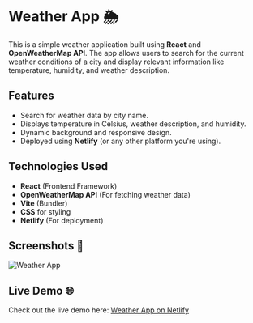 # Weather App 🌦️

This is a simple weather application built using **React** and **OpenWeatherMap API**. The app allows users to search for the current weather conditions of a city and display relevant information like temperature, humidity, and weather description.

## Features

- Search for weather data by city name.
- Displays temperature in Celsius, weather description, and humidity.
- Dynamic background and responsive design.
- Deployed using **Netlify** (or any other platform you're using).

## Technologies Used

- **React** (Frontend Framework)
- **OpenWeatherMap API** (For fetching weather data)
- **Vite** (Bundler)
- **CSS** for styling
- **Netlify** (For deployment)

## Screenshots 📸
![Weather App](https://github.com/user-attachments/assets/f30c6e32-f005-403d-9d79-6917913ca5af)



## Live Demo 🌐

Check out the live demo here: [Weather App on Netlify](https://sanjoshweatherapp.netlify.app/)
